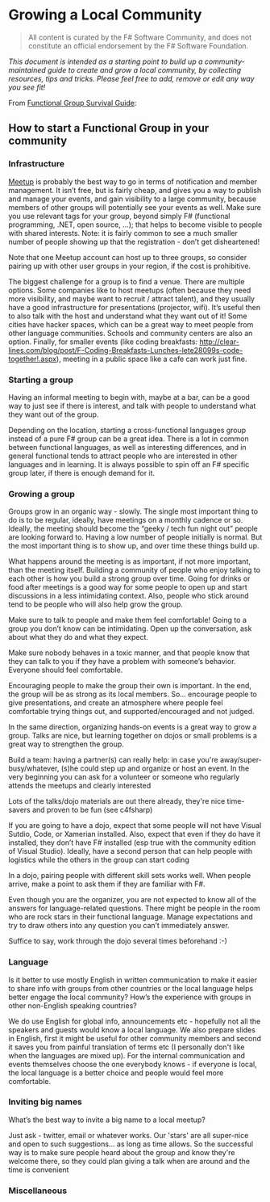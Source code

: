 # Growing a Local Community

> All content is curated by the F# Software Community, and does not constitute an official endorsement by the F# Software Foundation.

*This document is intended as a starting point to build up a community-maintained guide to create and grow a local community, 
by collecting resources, tips and tricks. Please feel free to add, remove or edit any way you see fit!*


From [Functional Group Survival Guide](https://docs.google.com/document/d/1EqNOMgLiPKJdtsj9dO7iJCl85iXWO38MKhaPqKgW4j4/edit):  

## How to start a Functional Group in your community

### Infrastructure

[Meetup](https://meetup.com) is probably the best way to go in terms of notification and member management. It isn’t free, but is fairly cheap, and gives you a way to publish and manage your events, and gain visibility to a large community, because members of other groups will potentially see your events as well. Make sure you use relevant tags for your group, beyond simply F# (functional programming, .NET, open source, …); that helps to become visible to people with shared interests. Note: it is fairly common to see a much smaller number of people showing up that the registration - don’t get disheartened!

Note that one Meetup account can host up to three groups, so consider pairing up with other user groups in your region, if the cost is prohibitive.

The biggest challenge for a group is to find a venue. There are multiple options. Some companies like to host meetups (often because they need more visibility, and maybe want to recruit / attract talent), and they usually have a good infrastructure for presentations (projector, wifi). It’s useful then to also talk with the host and understand what they want out of it! Some cities have hacker spaces, which can be a great way to meet people from other language communities. Schools and community centers are also an option. Finally, for smaller events (like coding breakfasts: http://clear-lines.com/blog/post/F-Coding-Breakfasts-Lunches-lete28099s-code-together!.aspx), meeting in a public space like a cafe can work just fine.

### Starting a group

Having an informal meeting to begin with, maybe at a bar, can be a good way to just see if there is interest, and talk with people to understand what they want out of the group.

Depending on the location, starting a cross-functional languages group instead of a pure F# group can be a great idea. There is a lot in common between functional languages, as well as interesting differences, and in general functional tends to attract people who are interested in other languages and in learning. It is always possible to spin off an F# specific group later, if there is enough demand for it.

### Growing a group

Groups grow in an organic way - slowly. The single most important thing to do is to be regular, ideally, have meetings on a monthly cadence or so. Ideally, the meeting should become the “geeky / tech fun night out” people are looking forward to. Having a low number of people initially is normal. But the most important thing is to show up, and over time these things build up.

What happens around the meeting is as important, if not more important, than the meeting itself. Building a community of people who enjoy talking to each other is how you build a strong group over time. Going for drinks or food after meetings is a good way for some people to open up and start discussions in a less intimidating context. Also, people who stick around tend to be people who will also help grow the group.

Make sure to talk to people and make them feel comfortable! Going to a group you don’t know can be intimidating. Open up the conversation, ask about what they do and what they expect.

Make sure nobody behaves in a toxic manner, and that people know that they can talk to you if they have a problem with someone’s behavior. Everyone should feel comfortable.

Encouraging people to make the group their own is important. In the end, the group will be as strong as its local members. So… encourage people to give presentations, and create an atmosphere where people feel comfortable trying things out, and supported/encouraged and not judged. 

In the same direction, organizing hands-on events is a great way to grow a group. Talks are nice, but learning together on dojos or small problems is a great way to strengthen the group.

Build a team: having a partner(s) can really help: in case you're away/super-busy/whatever, (s)he could step up and organize or host an event. In the very beginning you can ask for a volunteer or someone who regularly attends the meetups and clearly interested

Lots of the talks/dojo materials are out there already, they're nice time-savers and proven to be fun (see c4fsharp) 

If you are going to have a dojo, expect that some people will not have Visual Sutdio, Code, or Xamerian installed.  Also, expect that even if they do have it installed, they don’t have F# installed (esp true with the community edition of Visual Studio).  Ideally, have a second person that can help people with logistics while the others in the group can start coding

In a dojo, pairing people with different skill sets works well.  When people arrive, make a point to ask them if they are familiar with F#.

Even though you are the organizer, you are not expected to know all of the answers for language-related questions.  There might be people in the room who are rock stars in their functional language.  Manage expectations and try to draw others into any question you can’t immediately answer. 

Suffice to say, work through the dojo several times beforehand :-) 

### Language
Is it better to use mostly English in written communication to make it easier to share info with groups from other countries or the local language helps better engage the local community? How’s the experience with groups in other non-English speaking countries?

We do use English for global info, announcements etc - hopefully not all the speakers and guests would know a local language. We also prepare slides in English, first it might be useful for other community members and second it saves you from painful translation of terms etc (I personally don't like when the languages are mixed up). For the internal communication and events themselves choose the one everybody knows - if everyone is local, the local language is a better choice and people would feel more comfortable. 

### Inviting big names
What’s the best way to invite a big name to a local meetup? 
 
Just ask - twitter, email or whatever works. Our 'stars' are all super-nice and open to such suggestions... as long as time allows. So the successful way is to make sure people heard about the group and know they're welcome there, so they could plan giving a talk when are around and the time is convenient		

### Miscellaneous
